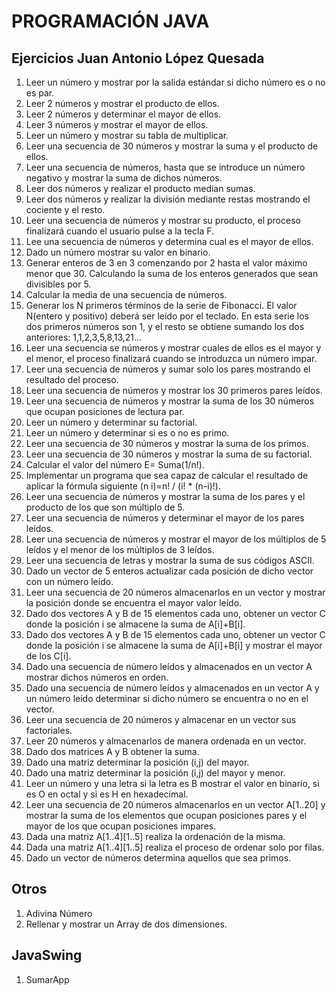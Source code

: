 # PROGRAMACIÓN JAVA
## Ejercicios Juan Antonio López Quesada
  1. Leer un número y mostrar por la salida estándar si dicho número es o no es par.
  2. Leer 2 números y mostrar el producto de ellos.
  3. Leer 2 números y determinar el mayor de ellos.
  4. Leer 3 números y mostrar el mayor de ellos.
  5. Leer un número y mostrar su tabla de multiplicar.
  6. Leer una secuencia de 30 números y mostrar la suma y el producto de ellos.
  7. Leer una secuencia de números, hasta que se introduce un número negativo y mostrar la suma de dichos números.
  8. Leer dos números y realizar el producto median sumas.
  9. Leer dos números y realizar la división mediante restas mostrando el cociente y el resto.
  10. Leer una secuencia de números y mostrar su producto, el proceso finalizará cuando el usuario pulse a la tecla F.
  11. Lee una secuencia de números y determina cual es el mayor de ellos.
  12. Dado un número mostrar su valor en binario.
  13. Generar enteros de 3 en 3 comenzando por 2 hasta el valor máximo menor que 30. Calculando la suma de los enteros generados que sean divisibles por 5.
  14. Calcular la media de una secuencia de números.
  15. Generar los N primeros términos de la serie de Fibonacci. El valor N(entero y positivo) deberá ser leído por el teclado. En esta serie los dos primeros números son 1, y el resto se obtiene sumando los dos anteriores: 1,1,2,3,5,8,13,21…
  16. Leer una secuencia se números y mostrar cuales de ellos es el mayor y el menor, el proceso finalizará cuando se introduzca un número impar.
  17. Leer una secuencia de números y sumar solo los pares mostrando el resultado del proceso.
  18. Leer una secuencia de números y mostrar los 30 primeros pares leídos.
  19. Leer una secuencia de números y mostrar la suma de los 30 números que ocupan posiciones de lectura par.
  20. Leer un número y determinar su factorial.
  21. Leer un número y determinar si es o no es primo.
  22. Leer una secuencia de 30 números y mostrar la suma de los primos.
  23. Leer una secuencia de 30 números y mostrar la suma de su factorial.
  24. Calcular el valor del número E= Suma(1/n!).
  25. Implementar un programa que sea capaz de calcular el resultado de aplicar la fórmula siguiente (n i)=n! / (i! * (n-i)!).
  26. Leer una secuencia de números y mostrar la suma de los pares y el producto de los que son múltiplo de 5.
  27. Leer una secuencia de números y determinar el mayor de los pares leídos.
  28. Leer una secuencia de números y mostrar el mayor de los múltiplos de 5 leídos y el menor de los múltiplos de 3 leídos.
  29. Leer una secuencia de letras y mostrar la suma de sus códigos ASCII.
  30. Dado un vector de 5 enteros actualizar cada posición de dicho vector con un número leído.
  31. Leer una secuencia de 20 números almacenarlos en un vector y mostrar la posición donde se encuentra el mayor valor leído.
  32. Dado dos vectores A y B de 15 elementos cada uno, obtener un vector C donde la posición i se almacene la suma de A[i]+B[i].
  33. Dado dos vectores A y B de 15 elementos cada uno, obtener un vector C donde la posición i se almacene la suma de A[i]+B[i] y mostrar el mayor de los C[i].
  34. Dado una secuencia de número leídos y almacenados en un vector A mostrar dichos números en orden.
  35. Dado una secuencia de número leídos y almacenados en un vector A y un número leído determinar si dicho número se encuentra o no en el vector.
  36. Leer una secuencia de 20 números y almacenar en un vector sus factoriales.
  37. Leer 20 números y almacenarlos de manera ordenada en un vector.
  38. Dado dos matrices A y B obtener la suma.
  39. Dado una matriz determinar la posición (i,j) del mayor.
  40. Dado una matriz determinar la posición (i,j) del mayor y menor.
  41. Leer un número y una letra si la letra es B mostrar el valor en binario, si es O en octal y si es H en hexadecimal.
  42. Leer una secuencia de 20 números almacenarlos en un vector A[1..20] y mostrar la suma de los elementos que ocupan posiciones pares y el mayor de los que ocupan posiciones impares.
  43. Dada una matriz A[1..4][1..5] realiza la ordenación de la misma.
  44. Dada una matriz A[1..4][1..5] realiza el proceso de ordenar solo por filas.
  45. Dado un vector de números determina aquellos que sea primos.
## Otros 
1. Adivina Número
2. Rellenar y mostrar un Array de dos dimensiones.
## JavaSwing
1. SumarApp


